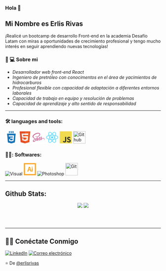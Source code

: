 ### Hola 👋
<h2> Mi Nombre es Erlis Rivas</h2>
¡Realicé un bootcamp de desarrollo Front-end en la academia Desafío Latam con miras a oportunidades de crecimiento profesional y tengo mucho interés en seguir aprendiendo nuevas tecnologías!

<h3> 👩‍ 💻 Sobre mi </h3>

- *Desarrollador web front-end React*
- *Ingeniero de pretróleo con conocimentos en el área de yacimientos de hidrocarburos*
- *Profesional flexible con capacidad de adaptación a diferentes entornos laborales*
- *Capacidad de trabajo en equipo y resolución de problemas*
- *Capacidad de aprendizaje y alto sentido de responsabilidad*


---

### :hammer_and_wrench: languages and tools:

<div>
  <img src="https://github.com/devicons/devicon/blob/master/icons/css3/css3-plain-wordmark.svg" title="CSS3" alt="CSS" width="40" height= "40"/> 
  <img src="https://github.com/devicons/devicon/blob/master/icons/html5/html5-original.svg" title="HTML5" alt="HTML" width="40" height="40 "/> 
  <img src="https://github.com/devicons/devicon/blob/master/icons/sass/sass-original.svg" title="SASS" alt="SASS" width="40" height="40 "/> 
   <img src="https://github.com/devicons/devicon/blob/master/icons/react/react-original.svg" title="REACT" alt="REACT" width="40" height="40 "/> 
  <img src="https://github.com/devicons/devicon/blob/master/icons/javascript/javascript-original.svg" title="JavaScript" alt="JavaScript" width="40" height="40 "/> 
 <img src="https://www.freeiconspng.com/uploads/github-icon-1.png" title="Github" **alt="Github" width="40" height="40"/>
</div>

  ### 👩‍💻: Softwares:

<div>
  <img src="https://upload.wikimedia.org/wikipedia/commons/9/9a/Visual_Studio_Code_1.35_icon.svg" title="Código de Visual Studio" alt="Visual" width="40" height="40 "/> 
  <img src="https://github.com/devicons/devicon/blob/master/icons/illustrator/illustrator-line.svg" title="Ilustrador" alt="Ilustrador" width="40" height="40 "/> 
  <img src="https://upload.wikimedia.org/wikipedia/commons/a/af/Adobe_Photoshop_CC_icon.svg" title="Photoshop" alt="Photoshop" width="40" height="40"/>  
  <img src="https://upload.wikimedia.org/wikipedia/commons/3/3f/Git_icon.svg" title="Git" **alt="Git" width="40" height="40"/ >
</div>


---

## Github Stats:

<p align="center">
  
  <img src="https://github-readme-stats.vercel.app/api?username=erlisrivas&hide=stars&show_icons=true&theme=dracula&line_height=32">
  <img src="https://github-readme-stats.vercel.app/api/top-langs/?username=erlisrivas&count_private=true&theme=dracula">

</p>

<br><br>

---

## 🤝🏻 Conéctate Conmigo

<p align="centro">

<a href="" target="_blank"><img alt="LinkedIn" src="https://img.shields.io/badge/LinkedIn- @erlisrivas?style=flat&logo=linkedin"></a>
<a href="mailto:erlisrivas@gmail.com"><img alt="Correo electrónico" src="https://img.shields.io/badge/Email-erlisrivas@gmail.com-blue?style=flat&logo= gmail"></a>
</p>


⭐️ De [@erlisrivas](https://github.com/erlisrivas)











